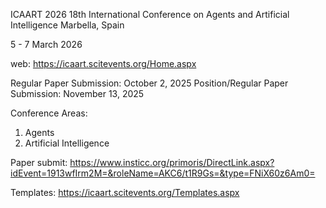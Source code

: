 ICAART 2026
18th International Conference on Agents and Artificial Intelligence
Marbella, Spain

5 - 7 March 2026

web: https://icaart.scitevents.org/Home.aspx

Regular Paper Submission: October 2, 2025
Position/Regular Paper Submission: November 13, 2025

Conference Areas:

1. Agents
2. Artificial Intelligence

Paper submit: https://www.insticc.org/primoris/DirectLink.aspx?idEvent=1913wfIrm2M=&roleName=AKC6/t1R9Gs=&type=FNiX60z6Am0=

Templates: https://icaart.scitevents.org/Templates.aspx
